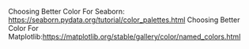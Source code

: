 Choosing Better Color For Seaborn: https://seaborn.pydata.org/tutorial/color_palettes.html
Choosing Better Color For Matplotlib:https://matplotlib.org/stable/gallery/color/named_colors.html